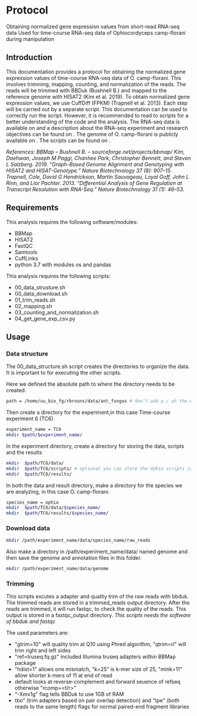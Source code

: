 # Protocol 
Obtaining normalized gene expression values from short-read RNA-seq data
Used for time-course RNA-seq data of Ophiocordyceps camp-florani during manipulation

## Introduction
This documentation provides a protocol for obtaining the normalized gene expression values of time-course RNA-seq data of O. camp-florani. This involves trimming, mapping, counting, and normalization of the reads. The reads will be trimmed with BBDuk  (Bushnell B.) and mapped to the reference genome with HISAT2 (Kim et al. 2019). To obtain normalized gene expression values, we use CuffDiff (FPKM) (Trapnell et al. 2013). Each step will be carried out by a separate script. This documentation can be used to correctly run the script. However, it is recommended to read to scripts for a better understanding of the code and the analysis. The RNA-seq data is available on <insert> and a description about the RNA-seq experiment and research objectives can be found on <insert>. The genome of O. camp-florani is publicly available on <insert>. The scripts can be found on <github>.

*References:*
*BBMap – Bushnell B. – sourceforge.net/projects/bbmap/*
*Kim, Daehwan, Joseph M Paggi, Chanhee Park, Christopher Bennett, and Steven L Salzberg. 2019. “Graph-Based Genome Alignment and Genotyping with HISAT2 and HISAT-Genotype.” Nature Biotechnology 37 (8): 907–15.*
*Trapnell, Cole, David G Hendrickson, Martin Sauvageau, Loyal Goff, John L Rinn, and Lior Pachter. 2013. “Differential Analysis of Gene Regulation at Transcript Resolution with RNA-Seq.” Nature Biotechnology 31 (1): 46–53.*


## Requirements
This analysis requires the following software/modules:
* BBMap
* HISAT2
* FastQC
* Samtools
* CuffLinks
* python 3.7 with modules os and pandas

This analysis requires the following scripts:
* 00_data_strusture.sh
* 00_data_download.sh
* 01_trim_reads.sh
* 02_mapping.sh
* 03_counting_and_normalization.sh
* 04_get_gene_exp_csv.py


## Usage

### Data structure
The 00_data_structure.sh script creates the directories to organize the data. It is important to for executing the other scripts.

Here we defined the absolute path to where the directory needs to be created. 

```bash
path = /home/uu_bio_fg/rbrouns/data/ant_fungus # don’t add a / at the end of the path

```

Then create a directory for the experiment,in this case Time-course experiment 6 (TC6)
```bash
experiment_name = TC6
mkdir $path/$experiment_name/
```

In the experiment directory, create a directory for storing the data, scripts and the results
```bash
mkdir  $path/TC6/data/
mkdir  $path/TC6/scripts/ # optional you can store the Ophio scripts in here
mkdir  $path/TC6/results/
```

In both the data and result directory, make a directory for the species we are analyzing, in this case O. camp-florani.
```bash
species_name = ophio
mkdir  $path/TC6/data/$species_name/
mkdir  $path/TC6/results/$species_name/
```

### Download data

```bash
mkdir /path/experiment_name/data/species_name/raw_reads
```

Also make a directory in /path/experiment_name/data/ named genome and then save the genome and annotation files in this folder.

```bash
mkdir /path/experiment_name/data/genome
```

### Trimming
This scripts excutes a adapter and quality trim of the raw reads with bbduk. The trimmed reads are stored in a trimmed_reads output directory. 
After the reads are trimmed, it will run fastqc, to check the quality of the reads. This output is stored in a fastqc_output directory.
*This scripts needs the software of bbduk and fastqc*

The used parameters are:
* "gtrim=10" will quality trim at Q10 using Phred algorithm, "qtrim=rl" will trim right and left sides
* "ref=truseq.fq.gz" included Illumina truseq adapters within BBMap package
* "hdist=1" allows one mismatch, "k=25" is k-mer size of 25, "mink=11" allow shorter k-mers of 11 at end of read
* default looks at reverse-complement and forward seuence of refseq otherwise "rcomp=<t/r>"
* "-Xmx1g" flag tells BBDuk to use 1GB of RAM
* tbo" (trim adapters based on pair overlap detection) and "tpe" (both reads to the same length) flags for normal paired-end fragment libraries